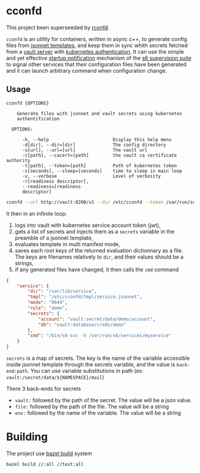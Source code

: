 # cconfd

This project been superseeded by [rconfd](https://github.com/eburghar/rconfd).

`cconfd` is an utility for containers, written in async c++, to generate
config files from [jsonnet templates](https://jsonnet.org/), and keep them in sync
whith secrets fetched from a [vault server](https://www.vaultproject.io/) with [kubernetes
authentication](https://www.vaultproject.io/docs/auth/kubernetes). It can use the simple and yet effective
[startup notification](https://skarnet.org/software/s6/notifywhenup.html) mechanism of the [s6 supervision
suite](https://skarnet.org/software/s6/) to signal other services that their configuration files have been generated
and it can launch arbitrary command when configuration change.

 ## Usage

```
cconfd {OPTIONS}

    Generate files with jsonnet and vault secrets using kubernetes
    authentification

  OPTIONS:

      -h, --help                        Display this help menu
      -d[dir], --dir=[dir]              The config directory
      -u[url], --url=[url]              The vault url
      -c[path], --cacert=[path]         the vault ca certificate authority
      -t[path], --token=[path]          Path of kubernetes token
      -s[seconds], --sleep=[seconds]    time to sleep in main loop
      -v, --verbose                     Level of verbosity
      -r[readiness descriptor],
      --readiness=[readiness
      descriptor]
```

```bash
cconfd --url http://vault:8200/v1 --dir /etc/cconfd --token /var/run/secrets/kubernetes.io/serviceaccount/token --ca /var/run/secrets/kubernetes.io/serviceaccount/ca.crt
```

It then in an infinite loop:
1. logs into vault with kubernetes service account token (jwt),
1. gets a list of secrets and injects them as a `secrets` variable in the preamble of a jsonnet template,
1. evaluates template in multi manifest mode,
1. saves each root keys of the returned evaluation dictionnary as a file. The keys are filenames relatively to `dir`, and their values should be a strings,
1. if any generated files have changed, it then calls the `cmd` command

```json
{
    "service": {
        "dir": "/var/lib/service",
        "tmpl": "/etc/cconfd/tmpl/service.jsonnet",
        "mode": "0644",
        "role": "demo",
        "secrets": {
            "account": "vault:secret/data/demo/account",
            "db": "vault:database/creds/demo"
        },
        "cmd": "/bin/s6-svc -h /var/run/s6/services/myservice"
    }
}
```

`secrets` is a map of secrets. The key is the name of the variable accessible inside jsonnet template through
the secrets variable, and the value is `back-end:path`. You can use variable substitutions in path (ex:
`vault:/secret/data/${NAMESPACE}/mail`)

There 3 back-ends for secrets
- `vault:` followed by the path of the secret. The value will be a json value.
- `file:` followed by the path of the file. The value will be a string
- `env:` followed by the name of the variable. The value will be a string
 
# Building

The project use [bazel build](https://bazel.build/) system

```sh
bazel build //:all //test:all
```
